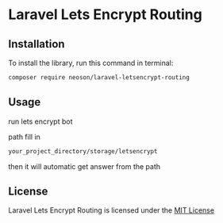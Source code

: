 Laravel Lets Encrypt Routing
=============================

## Installation

To install the library, run this command in terminal:
```bash
composer require neoson/laravel-letsencrypt-routing
```

## Usage

run lets encrypt bot

path fill in 
```bash
your_project_directory/storage/letsencrypt
```

then it will automatic get answer from the path

## License

Laravel Lets Encrypt Routing is licensed under the [MIT License](LICENSE)
